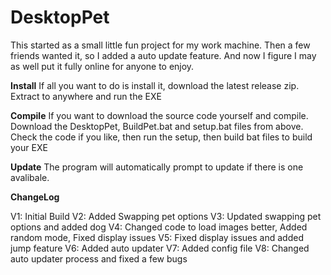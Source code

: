 # DesktopPet

This started as a small little fun project for my work machine.
Then a few friends wanted it, so I added a auto update feature.
And now I figure I may as well put it fully online for anyone to enjoy.

**Install**
If all you want to do is install it, download the latest release zip.
Extract to anywhere and run the EXE

**Compile**
If you want to download the source code yourself and compile.
Download the DesktopPet, BuildPet.bat and setup.bat files from above.
Check the code if you like, then run the setup, then build bat files to build your EXE

**Update**
The program will automatically prompt to update if there is one avalibale.

**ChangeLog**

V1: Initial Build
V2: Added Swapping pet options
V3: Updated swapping pet options and added dog
V4: Changed code to load images better, Added random mode, Fixed display issues
V5: Fixed display issues and added jump feature
V6: Added auto updater
V7: Added config file
V8: Changed auto updater process and fixed a few bugs
